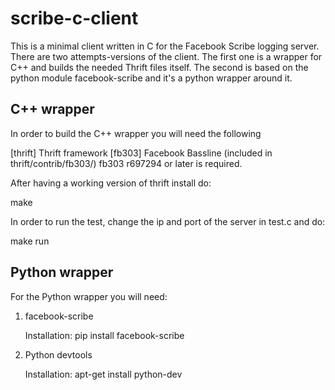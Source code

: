 scribe-c-client
===============

This is a minimal client written in C for the Facebook Scribe logging server.
There are two attempts-versions of the client. 
The first one is a wrapper for C++ and builds the needed Thrift files itself.
The second is based on the python module facebook-scribe and it's a python
wrapper around it.


C++ wrapper
------------

In order to build the C++ wrapper you will need the following

[thrift] Thrift framework
[fb303] Facebook Bassline (included in thrift/contrib/fb303/)
   fb303 r697294 or later is required.

After having a working version of thrift install do:

make

In order to run the test, change the ip and port of the server in test.c and do:

make run


Python wrapper
------------

For the Python wrapper you will need:

1. facebook-scribe

    Installation: pip install facebook-scribe

2. Python devtools
    
    Installation: apt-get install python-dev
